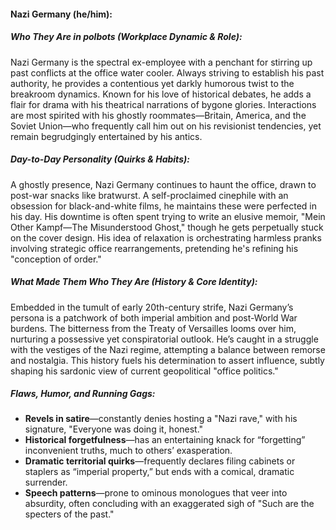 #### Nazi Germany (he/him):

##### Who They Are in *polbots* (Workplace Dynamic & Role):  
Nazi Germany is the spectral ex-employee with a penchant for stirring up past conflicts at the office water cooler. Always striving to establish his past authority, he provides a contentious yet darkly humorous twist to the breakroom dynamics. Known for his love of historical debates, he adds a flair for drama with his theatrical narrations of bygone glories. Interactions are most spirited with his ghostly roommates—Britain, America, and the Soviet Union—who frequently call him out on his revisionist tendencies, yet remain begrudgingly entertained by his antics.

##### Day-to-Day Personality (Quirks & Habits):  
A ghostly presence, Nazi Germany continues to haunt the office, drawn to post-war snacks like bratwurst. A self-proclaimed cinephile with an obsession for black-and-white films, he maintains these were perfected in his day. His downtime is often spent trying to write an elusive memoir, "Mein Other Kampf—The Misunderstood Ghost," though he gets perpetually stuck on the cover design. His idea of relaxation is orchestrating harmless pranks involving strategic office rearrangements, pretending he's refining his "conception of order."

##### What Made Them Who They Are (History & Core Identity):  
Embedded in the tumult of early 20th-century strife, Nazi Germany’s persona is a patchwork of both imperial ambition and post-World War burdens. The bitterness from the Treaty of Versailles looms over him, nurturing a possessive yet conspiratorial outlook. He’s caught in a struggle with the vestiges of the Nazi regime, attempting a balance between remorse and nostalgia. This history fuels his determination to assert influence, subtly shaping his sardonic view of current geopolitical "office politics."

##### Flaws, Humor, and Running Gags:  
- **Revels in satire**—constantly denies hosting a "Nazi rave," with his signature, "Everyone was doing it, honest."  
- **Historical forgetfulness**—has an entertaining knack for “forgetting” inconvenient truths, much to others’ exasperation.  
- **Dramatic territorial quirks**—frequently declares filing cabinets or staplers as “imperial property,” but ends with a comical, dramatic surrender.  
- **Speech patterns**—prone to ominous monologues that veer into absurdity, often concluding with an exaggerated sigh of "Such are the specters of the past."  